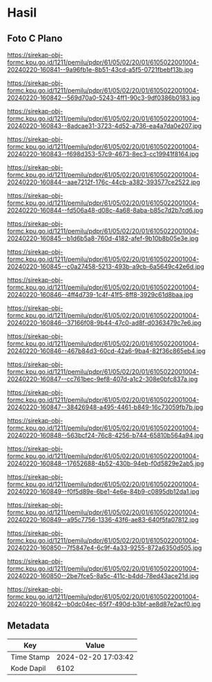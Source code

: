 # Hasil

## Foto C Plano

https://sirekap-obj-formc.kpu.go.id/1211/pemilu/pdpr/61/05/02/20/01/6105022001004-20240220-160841--9a96fb1e-8b51-43cd-a5f5-0721fbebf13b.jpg

https://sirekap-obj-formc.kpu.go.id/1211/pemilu/pdpr/61/05/02/20/01/6105022001004-20240220-160842--569d70a0-5243-4ff1-90c3-9df0386b0183.jpg

https://sirekap-obj-formc.kpu.go.id/1211/pemilu/pdpr/61/05/02/20/01/6105022001004-20240220-160843--8adcae31-3723-4d52-a736-ea4a7da0e207.jpg

https://sirekap-obj-formc.kpu.go.id/1211/pemilu/pdpr/61/05/02/20/01/6105022001004-20240220-160843--f698d353-57c9-4673-8ec3-cc19941f8164.jpg

https://sirekap-obj-formc.kpu.go.id/1211/pemilu/pdpr/61/05/02/20/01/6105022001004-20240220-160844--aae7212f-176c-44cb-a382-393577ce2522.jpg

https://sirekap-obj-formc.kpu.go.id/1211/pemilu/pdpr/61/05/02/20/01/6105022001004-20240220-160844--fd506a48-d08c-4a68-8aba-b85c7d2b7cd6.jpg

https://sirekap-obj-formc.kpu.go.id/1211/pemilu/pdpr/61/05/02/20/01/6105022001004-20240220-160845--b1d6b5a8-760d-4182-afef-9b10b8b05e3e.jpg

https://sirekap-obj-formc.kpu.go.id/1211/pemilu/pdpr/61/05/02/20/01/6105022001004-20240220-160845--c0a27458-5213-493b-a9cb-6a5649c42e6d.jpg

https://sirekap-obj-formc.kpu.go.id/1211/pemilu/pdpr/61/05/02/20/01/6105022001004-20240220-160846--4ff4d739-1c4f-41f5-8ff8-3929c61d8baa.jpg

https://sirekap-obj-formc.kpu.go.id/1211/pemilu/pdpr/61/05/02/20/01/6105022001004-20240220-160846--37166f08-9b44-47c0-ad8f-d0363479c7e6.jpg

https://sirekap-obj-formc.kpu.go.id/1211/pemilu/pdpr/61/05/02/20/01/6105022001004-20240220-160846--467b84d3-60cd-42a6-9ba4-82f36c865eb4.jpg

https://sirekap-obj-formc.kpu.go.id/1211/pemilu/pdpr/61/05/02/20/01/6105022001004-20240220-160847--cc761bec-9ef8-407d-a1c2-308e0bfc837a.jpg

https://sirekap-obj-formc.kpu.go.id/1211/pemilu/pdpr/61/05/02/20/01/6105022001004-20240220-160847--38426948-a495-4461-b849-16c73059fb7b.jpg

https://sirekap-obj-formc.kpu.go.id/1211/pemilu/pdpr/61/05/02/20/01/6105022001004-20240220-160848--563bcf24-76c8-4256-b744-65810b564a94.jpg

https://sirekap-obj-formc.kpu.go.id/1211/pemilu/pdpr/61/05/02/20/01/6105022001004-20240220-160848--17652688-4b52-430b-94eb-f0d5829e2ab5.jpg

https://sirekap-obj-formc.kpu.go.id/1211/pemilu/pdpr/61/05/02/20/01/6105022001004-20240220-160849--f0f5d89e-6be1-4e6e-84b9-c0895db12da1.jpg

https://sirekap-obj-formc.kpu.go.id/1211/pemilu/pdpr/61/05/02/20/01/6105022001004-20240220-160849--a95c7756-1336-43f6-ae83-640f5fa07812.jpg

https://sirekap-obj-formc.kpu.go.id/1211/pemilu/pdpr/61/05/02/20/01/6105022001004-20240220-160850--7f5847e4-6c9f-4a33-9255-872a6350d505.jpg

https://sirekap-obj-formc.kpu.go.id/1211/pemilu/pdpr/61/05/02/20/01/6105022001004-20240220-160850--2be7fce5-8a5c-411c-b4dd-78ed43ace21d.jpg

https://sirekap-obj-formc.kpu.go.id/1211/pemilu/pdpr/61/05/02/20/01/6105022001004-20240220-160842--b0dc04ec-65f7-490d-b3bf-ae8d87e2acf0.jpg


## Metadata

| Key        | Value               |
| ---------- | ------------------- |
| Time Stamp | 2024-02-20 17:03:42 |
| Kode Dapil | 6102                |




